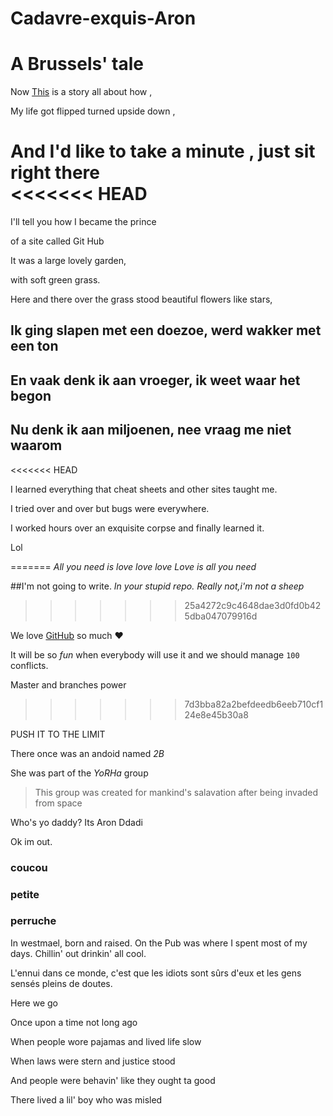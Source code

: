 # Cadavre-exquis-Aron
# A Brussels' tale

Now [This](https://www.youtube.com/watch?v=1nCqRmx3Dnw) is a story all about how ,

My life got flipped turned upside down ,

And I'd like to take a minute , just sit right there  
<<<<<<< HEAD
=======

I'll tell you how I became the prince

of a site called Git Hub

It was a large lovely garden,

with soft green grass.

Here and there over the grass stood beautiful flowers like stars,

## Ik ging slapen met een doezoe, werd wakker met een ton
## En vaak denk ik aan vroeger, ik weet waar het begon
## Nu denk ik aan miljoenen, nee vraag me niet waarom

<<<<<<< HEAD

I learned everything that cheat sheets and other sites taught me.

I tried over and over but bugs were everywhere.

I worked hours over an exquisite corpse and finally learned it.

Lol

=======
*All you need is love love love
Love is all you need*

##I'm not going to write.
_In your stupid repo._
*Really not,i'm not a sheep*
>>>>>>> 25a4272c9c4648dae3d0fd0b425dba047079916d

We love [GitHub](https://github.com) so much :heart:

It will be so *fun* when everybody will use it and we should manage `100` conflicts.

Master and branches power
>>>>>>> 7d3bba82a2befdeedb6eeb710cf124e8e45b30a8

PUSH IT TO THE LIMIT

There once was an andoid named _2B_

She was part of the *YoRHa* group
> This group was created for mankind's salavation after being invaded from space

Who's yo daddy? Its Aron Ddadi

Ok im out.

### coucou
### petite
### perruche

 In westmael, born and raised.
 On the Pub was where I spent most of my days.
 Chillin' out drinkin' all cool.


 L'ennui dans ce monde, c'est que les idiots sont sûrs d'eux et les gens sensés pleins de doutes.

Here we go

Once upon a time not long ago

When people wore pajamas and lived life slow

When laws were stern and justice stood

And people were behavin' like they ought ta good

There lived a lil' boy who was misled